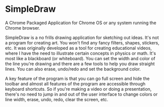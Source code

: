 # SimpleDraw

A Chrome Packaged Application for Chrome OS or any system running the Chrome browser.

SimpleDraw is a no frills drawing application for sketching out ideas. It's not a program for creating art. You won't find any fancy filters, shapes, stickers, etc. It was originally developed as a tool for creating educational videos, where I have the need to illustrate certain concepts in physics or math. It's most like a blackboard (or whiteboard). You can set the width and color of the line you're drawing and there are a few tools to help you draw straight lines. You can also erase, undo/redo and set the background color.

A key feature of the program is that you can go full screen and hide the toolbar and almost all features of the program are accessible through keyboard shortcuts. So if you're making a video or doing a presentation, there's no need to jump in and out of the user interface to change colors or line width, erase, undo, redo, clear the screen, etc.
